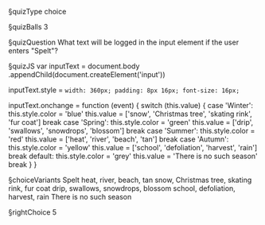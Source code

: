§quizType
choice

§quizBalls
3

§quizQuestion
What text will be logged in the input element if the user enters "Spelt"?



§quizJS
var inputText = document.body
  .appendChild(document.createElement('input'))

inputText.style = `
  width: 360px;
  padding: 8px 16px;
  font-size: 16px;
`

inputText.onchange = function (event) {
  switch (this.value) {
    case 'Winter':
      this.style.color = 'blue'
      this.value = ['snow', 'Christmas tree', 'skating rink', 'fur coat']
      break
    case 'Spring':
      this.style.color = 'green'
      this.value = ['drip', 'swallows', 'snowdrops', 'blossom']
      break
    case 'Summer':
      this.style.color = 'red'
      this.value = ['heat', 'river', 'beach', 'tan']
      break
    case 'Autumn':
      this.style.color = 'yellow'
      this.value = ['school', 'defoliation', 'harvest', 'rain']
      break
    default:
      this.style.color = 'grey'
      this.value = 'There is no such season'
      break
  }
}



§choiceVariants
Spelt
heat, river, beach, tan
snow, Christmas tree, skating rink, fur coat
drip, swallows, snowdrops, blossom
school, defoliation, harvest, rain
There is no such season


§rightChoice
5
